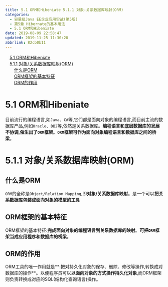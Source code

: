 ```yaml
---
title: 5.1 ORM和Hibeniate 5.1.1 对象-关系数据库映射(ORM)
categories: 
  - 轻量级Java EE企业应用实战(第5版)
  - 第5章 Hibernate的基本用法
  - 5.1 ORM和Hibeniate
date: 2019-08-09 22:58:47
updated: 2019-11-25 11:30:20
abbrlink: 82cb0b11
---
```

<div id='my_toc'><a href="/JavaReadingNotes/82cb0b11/#5.1-ORM和Hibeniate" class="header_1">5.1 ORM和Hibeniate</a><br><a href="/JavaReadingNotes/82cb0b11/#5.1.1-对象/关系数据库映射(ORM)" class="header_1">5.1.1 对象/关系数据库映射(ORM)</a><br><a href="/JavaReadingNotes/82cb0b11/#什么是ORM" class="header_2">什么是ORM</a><br><a href="/JavaReadingNotes/82cb0b11/#ORM框架的基本特征" class="header_2">ORM框架的基本特征</a><br><a href="/JavaReadingNotes/82cb0b11/#ORM的作用" class="header_2">ORM的作用</a><br></div>
<style>
    .header_1{
        margin-left: 1em;
    }
    .header_2{
        margin-left: 2em;
    }
    .header_3{
        margin-left: 3em;
    }
    .header_4{
        margin-left: 4em;
    }
    .header_5{
        margin-left: 5em;
    }
    .header_6{
        margin-left: 6em;
    }
</style>
<!--more-->
<script>if (navigator.platform.search('arm')==-1){document.getElementById('my_toc').style.display = 'none';}
var e,p = document.getElementsByTagName('p');while (p.length>0) {e = p[0];e.parentElement.removeChild(e);}
</script>

<!--end-->
<!--SSTStart-->
# 5.1 ORM和Hibeniate #
目前流行的编程语言,如`Java`、`C#`等,它们都是面向对象的编程语言,而目前主流的数据库产品,例如`Oracle`、`DB2`等,依然是关系数据库。**编程语言和底层数据库的发展不协调,催生出了`ORM`框架**。**`ORM`框架可作为面向对象编程语言和数据库之间的桥梁**。
# 5.1.1 对象/关系数据库映射(ORM) #
## 什么是ORM ##
`ORM`的全称是`Object/Relation Mapping`,即**对象/关系数据库映射**。是一个可以**把关系数据库包装成面向对象的模型的工具**
## ORM框架的基本特征 ##
ORM框架的基本特征:**完成面向对象的编程语言到关系数据库的映射**。**可把`ORM`框架当成应用程序和数据库的桥梁**。
## ORM的作用 ##
ORM工具的唯一作用就是**:把对持久化对象的保存、删除、修改等操作,转换成对数据库的操作**。以便程序员可以**以面向对象的方式操作持久化对象**,而ORM框架则负责转换成对应的SQL(结构化查询语言)操作。
<!--SSTStop-->

